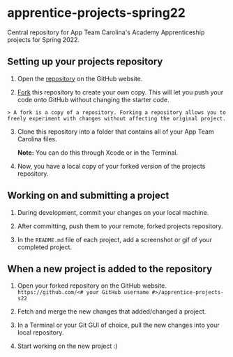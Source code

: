 # apprentice-projects-spring22
Central repository for App Team Carolina's Academy Apprenticeship projects for Spring 2022.

## Setting up your projects repository
  1. Open the [repository](https://github.com/appteamcarolina/apprentice-projects-s22) on the GitHub website.

  2. [Fork](https://docs.github.com/en/get-started/quickstart/fork-a-repo) this repository to create your own copy. This will let you push your code onto GitHub without changing the starter code.
  
    > A fork is a copy of a repository. Forking a repository allows you to freely experiment with changes without affecting the original project.

  3. Clone this repository into a folder that contains all of your App Team Carolina files.

      **Note:** You can do this through Xcode or in the Terminal.

  4. Now, you have a local copy of your forked version of the projects repository.


## Working on and submitting a project
  1. During development, commit your changes on your local machine.

  2. After committing, push them to your remote, forked projects repository.

  3. In the `README.md` file of each project, add a screenshot or gif of your completed project.


## When a new project is added to the repository


  1. Open your forked repository on the GitHub website.
      `https://github.com/<# your GitHub username #>/apprentice-projects-s22`

  2. Fetch and merge the new changes that added/changed a project.

  3. In a Terminal or your Git GUI of choice, pull the new changes into your local repository.

  4. Start working on the new project :)
